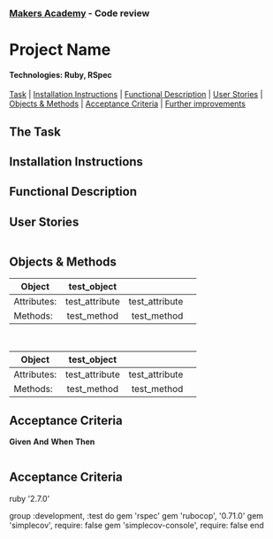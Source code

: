 ### [Makers Academy](http://www.makersacademy.com) - Code review

# Project Name

#### Technologies: Ruby, RSpec 

[Task](#Task) | [Installation Instructions](#Installation) | [Functional Description](#Functional_Description) | [User Stories](#User_Stories) | [Objects & Methods](#Methods) | [Acceptance Criteria](#Acceptance_Criteria) | [Further improvements](#Further_Improvements)

## <a name="Task">The Task</a>

## <a name="Installation">Installation Instructions</a>

## <a name="Functional_Description">Functional Description</a>

## <a name="User_Stories">User Stories</a>
```
```

## <a name="Methods">Objects & Methods</a>

| Object      | test_object  |   |   |
|-------------|:-:|--:|---|
| Attributes: | test_attribute  | test_attribute  |   |
| Methods:    | test_method  |  test_method |   |

<br>

| Object      | test_object  |   |   |
|-------------|:-:|--:|---|
| Attributes: | test_attribute  | test_attribute  |   |
| Methods:    | test_method  |  test_method |   |

## <a name="Acceptance_Criteria">Acceptance Criteria</a>

**Given**
**And**
**When** 
**Then**
```
```

## <a name="Further_Improvements">Acceptance Criteria</a>


ruby '2.7.0'

group :development, :test do
  gem 'rspec'
  gem 'rubocop', '0.71.0'
  gem 'simplecov', require: false
  gem 'simplecov-console', require: false
end